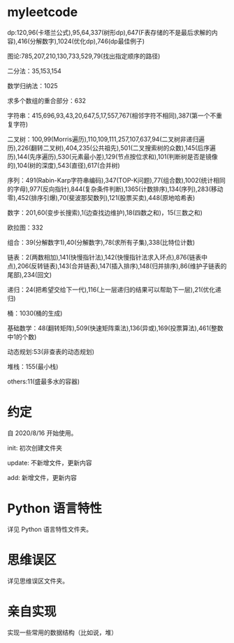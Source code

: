 # myleetcode
dp:120,96(卡塔兰公式),95,64,337(树形dp),647(F表存储的不是最后求解的内容),416(分解数字),1024(优化dp),746(dp最佳例子)

图论:785,207,210,130,733,529,79(找出指定顺序的路径)

二分法：35,153,154

数学归纳法：1025

求多个数组的重合部分：632

字符串：415,696,93,43,20,647,5,17,557,767(相邻字符不相同),387(第一个不重复字符)

二叉树：100,99(Morris遍历),110,109,111,257,107,637,94(二叉树非递归遍历),226(翻转二叉树),404,235(公共祖先),501(二叉搜索树的众数),145(后序遍历),144(先序遍历),530(元素最小差),129(节点按位求和),101(判断树是否是镜像的),104(树的深度),543(直径),617(合并树)

序列：491(Rabin-Karp字符串编码),347(TOP-K问题),77(组合数),1002(统计相同的字母),977(反向指针),844(复杂条件判断),1365(计数排序),134(序列),283(移动零),452(排序引爆),70(斐波那契数列),121(股票买卖),448(原地哈希表)

数字：201,60(变步长搜索),1(边查找边维护),18(四数之和)，15(三数之和)

欧拉图：332

组合：39(分解数字1),40(分解数字),78(求所有子集),338(比特位计数)

链表：2(两数相加),141(快慢指针法),142(快慢指针法求入环点),876(链表中点),206(反转链表),143(合并链表),147(插入排序),148(归并排序),86(维护子链表的尾部),234(回文)

递归：24(把希望交给下一代),116(上一层递归的结果可以帮助下一层),21(优化递归)

桶：1030(桶的生成)

基础数学：48(翻转矩阵),509(快速矩阵乘法),136(异或),169(投票算法),461(整数中1的个数)

动态规划:53(非查表的动态规划)

堆栈：155(最小栈)

others:11(盛最多水的容器)

# 约定
自 2020/8/16 开始使用。

init: 初次创建文件夹

update: 不新增文件，更新内容

add: 新增文件，更新内容

# Python 语言特性
详见 Python 语言特性文件夹。

# 思维误区
详见思维误区文件夹。

# 亲自实现
实现一些常用的数据结构（比如说，堆）
